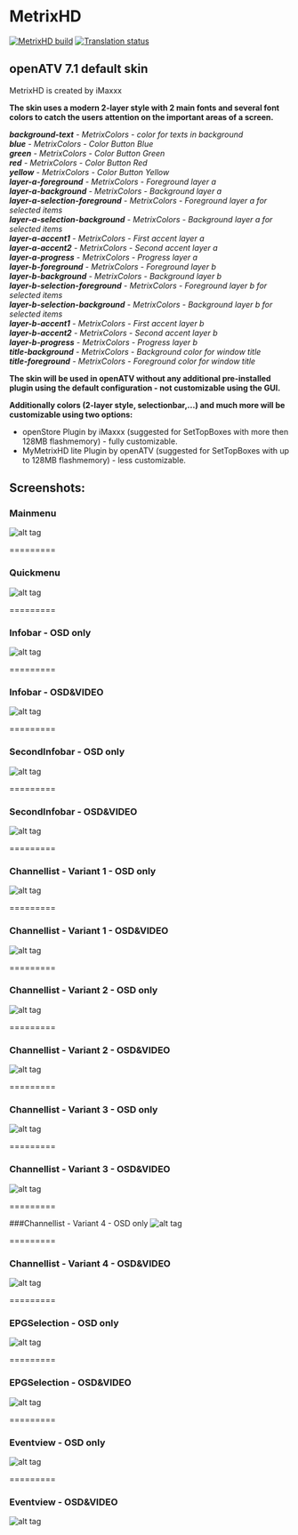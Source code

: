 MetrixHD
========

[![MetrixHD build](https://github.com/openatv/MetrixHD/actions/workflows/MetrixHD.yml/badge.svg?branch=7.1)](https://github.com/openatv/MetrixHD/actions/workflows/MetrixHD.yml) [![Translation status](https://hosted.weblate.org/widgets/openatv/-/metrixhd/svg-badge.svg)](https://hosted.weblate.org/engage/openatv/)

## **openATV 7.1 default skin**

MetrixHD is created by iMaxxx 

**The skin uses a modern 2-layer style with 2 main fonts and several font colors to catch the users attention on the important areas of a screen.**

**_background-text_** *- MetrixColors - color for texts in background*  
**_blue_** *- MetrixColors - Color Button Blue*  
**_green_** *- MetrixColors - Color Button Green*  
**_red_** *- MetrixColors - Color Button Red*  
**_yellow_** *- MetrixColors - Color Button Yellow*  
**_layer-a-foreground_** *- MetrixColors - Foreground layer a*  
**_layer-a-background_** *- MetrixColors - Background layer a*  
**_layer-a-selection-foreground_** *- MetrixColors - Foreground layer a for selected items*  
**_layer-a-selection-background_** *- MetrixColors - Background layer a for selected items*  
**_layer-a-accent1_** *- MetrixColors - First accent layer a*  
**_layer-a-accent2_** *- MetrixColors - Second accent layer a*  
**_layer-a-progress_** *- MetrixColors - Progress layer a*  
**_layer-b-foreground_** *- MetrixColors - Foreground layer b*  
**_layer-b-background_** *- MetrixColors - Background layer b*  
**_layer-b-selection-foreground_** *- MetrixColors - Foreground layer b for selected items*  
**_layer-b-selection-background_** *- MetrixColors - Background layer b for selected items*  
**_layer-b-accent1_** *- MetrixColors - First accent layer b*  
**_layer-b-accent2_** *- MetrixColors - Second accent layer b*  
**_layer-b-progress_** *- MetrixColors - Progress layer b*  
**_title-background_** *- MetrixColors - Background color for window title*  
**_title-foreground_** *- MetrixColors - Foreground color for window title*  

**The skin will be used in openATV without any additional pre-installed plugin using the default configuration - not customizable using the GUI.**

**Additionally colors (2-layer style, selectionbar,...) and much more will be customizable using two options:**  
* openStore Plugin by iMaxxx (suggested for SetTopBoxes with more then 128MB flashmemory) - fully customizable.  
* MyMetrixHD lite Plugin by openATV (suggested for SetTopBoxes with up to 128MB flashmemory) - less customizable.  

## **Screenshots:**

### Mainmenu
![alt tag](https://raw.github.com/openatv/MetrixHD/7.1/MetrixHD-INFO/mainmenu.png)

=========

### Quickmenu
![alt tag](https://raw.github.com/openatv/MetrixHD/7.1/MetrixHD-INFO/quickmenu.png)

=========

### Infobar - OSD only
![alt tag](https://raw.github.com/openatv/MetrixHD/7.1/MetrixHD-INFO/infobar_osd_only.png)

=========

### Infobar - OSD&VIDEO
![alt tag](https://raw.github.com/openatv/MetrixHD/7.1/MetrixHD-INFO/infobar_video.png)

=========

### SecondInfobar - OSD only
![alt tag](https://raw.github.com/openatv/MetrixHD/7.1/MetrixHD-INFO/secondinfobar_osd_only.png)

=========

### SecondInfobar - OSD&VIDEO
![alt tag](https://raw.github.com/openatv/MetrixHD/7.1/MetrixHD-INFO/secondinfobar_video.png)

=========

### Channellist - Variant 1 - OSD only
![alt tag](https://raw.github.com/openatv/MetrixHD/7.1/MetrixHD-INFO/channelselection_variant_1_osd_only.png)

=========

### Channellist - Variant 1 - OSD&VIDEO
![alt tag](https://raw.github.com/openatv/MetrixHD/7.1/MetrixHD-INFO/channelselection_variant_1.png)

=========

### Channellist - Variant 2 - OSD only
![alt tag](https://raw.github.com/openatv/MetrixHD/7.1/MetrixHD-INFO/channelselection_variant_2_osd_only.png)

=========

### Channellist - Variant 2 - OSD&VIDEO
![alt tag](https://raw.github.com/openatv/MetrixHD/7.1/MetrixHD-INFO/channelselection_variant_2.png)

=========

### Channellist - Variant 3 - OSD only
![alt tag](https://raw.github.com/openatv/MetrixHD/7.1/MetrixHD-INFO/channelselection_variant_3_osd_only.png)

=========

### Channellist - Variant 3 - OSD&VIDEO
![alt tag](https://raw.github.com/openatv/MetrixHD/7.1/MetrixHD-INFO/channelselection_variant_3.png)

=========

###Channellist - Variant 4 - OSD only
![alt tag](https://raw.github.com/openatv/MetrixHD/7.1/MetrixHD-INFO/channelselection_variant_4_osd_only.png)

=========

### Channellist - Variant 4 - OSD&VIDEO
![alt tag](https://raw.github.com/openatv/MetrixHD/7.1/MetrixHD-INFO/channelselection_variant_4.png)

=========

### EPGSelection - OSD only
![alt tag](https://raw.github.com/openatv/MetrixHD/7.1/MetrixHD-INFO/epgselection_osd_only.png)

=========

### EPGSelection - OSD&VIDEO
![alt tag](https://raw.github.com/openatv/MetrixHD/7.1/MetrixHD-INFO/epgselection.png)

=========

### Eventview - OSD only
![alt tag](https://raw.github.com/openatv/MetrixHD/7.1/MetrixHD-INFO/eventview_osd_only.png)

=========

### Eventview  - OSD&VIDEO
![alt tag](https://raw.github.com/openatv/MetrixHD/7.1/MetrixHD-INFO/eventview.png)
